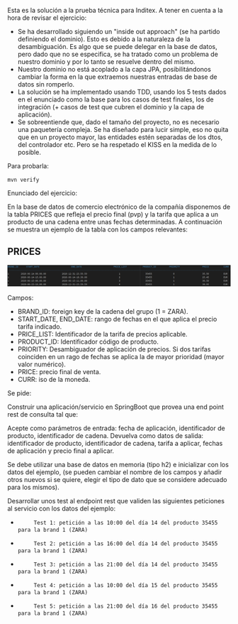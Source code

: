 Esta es la solución a la prueba técnica para Inditex. A tener en cuenta a la hora de revisar el ejercicio:
- Se ha desarrollado siguiendo un "inside out approach" (se ha partido definiendo el dominio). Esto es debido a la naturaleza de la desambiguación. Es algo que se puede delegar en la base de datos, pero dado que no se especifica, se ha tratado como un problema de nuestro dominio y por lo tanto se resuelve dentro del mismo.
- Nuestro dominio no está acoplado a la capa JPA, posibilitándonos cambiar la forma en la que extraemos nuestras entradas de base de datos sin romperlo.
- La solución se ha implementado usando TDD, usando los 5 tests dados en el enunciado como la base para los casos de test finales, los de integración (+ casos de test que cubren el dominio y la capa de aplicación).
- Se sobreentiende que, dado el tamaño del proyecto, no es necesario una paquetería compleja. Se ha diseñado para lucir simple, eso no quita que en un proyecto mayor, las entidades estén separadas de los dtos, del controlador etc. Pero se ha respetado el KISS en la medida de lo posible.

Para probarla:

    mvn verify


Enunciado del ejercicio:

En la base de datos de comercio electrónico de la compañía disponemos de la tabla PRICES que refleja el precio final (pvp) y la tarifa que aplica a un producto de una cadena entre unas fechas determinadas. A continuación se muestra un ejemplo de la tabla con los campos relevantes:

PRICES
-------
![img.png](img.png)

Campos:

- BRAND_ID: foreign key de la cadena del grupo (1 = ZARA).
- START_DATE, END_DATE: rango de fechas en el que aplica el precio tarifa indicado.
- PRICE_LIST: Identificador de la tarifa de precios aplicable.
- PRODUCT_ID: Identificador código de producto.
- PRIORITY: Desambiguador de aplicación de precios. Si dos tarifas coinciden en un rago de fechas se aplica la de mayor prioridad (mayor valor numérico).
- PRICE: precio final de venta.
- CURR: iso de la moneda.

Se pide:

Construir una aplicación/servicio en SpringBoot que provea una end point rest de consulta  tal que:

Acepte como parámetros de entrada: fecha de aplicación, identificador de producto, identificador de cadena.
Devuelva como datos de salida: identificador de producto, identificador de cadena, tarifa a aplicar, fechas de aplicación y precio final a aplicar.

Se debe utilizar una base de datos en memoria (tipo h2) e inicializar con los datos del ejemplo, (se pueden cambiar el nombre de los campos y añadir otros nuevos si se quiere, elegir el tipo de dato que se considere adecuado para los mismos).

Desarrollar unos test al endpoint rest que  validen las siguientes peticiones al servicio con los datos del ejemplo:

-          Test 1: petición a las 10:00 del día 14 del producto 35455   para la brand 1 (ZARA)
-          Test 2: petición a las 16:00 del día 14 del producto 35455   para la brand 1 (ZARA)
-          Test 3: petición a las 21:00 del día 14 del producto 35455   para la brand 1 (ZARA)
-          Test 4: petición a las 10:00 del día 15 del producto 35455   para la brand 1 (ZARA)
-          Test 5: petición a las 21:00 del día 16 del producto 35455   para la brand 1 (ZARA)